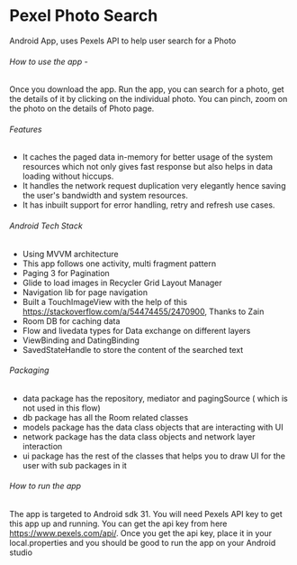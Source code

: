 # Pexel Photo Search

Android App, uses Pexels API to help user search for a Photo

###### How to use the app - 

Once you download the app. Run the app, you can search for a photo, get the details of it by clicking on the individual photo. You can pinch, zoom on the photo on the details of Photo page.


###### Features
- It caches the paged data in-memory for better usage of the system resources which not only gives fast response but also helps in data loading without hiccups.
- It handles the network request duplication very elegantly hence saving the user's bandwidth and system resources.
- It has inbuilt support for error handling, retry and refresh use cases.

###### Android Tech Stack

- Using MVVM architecture
- This app follows  one activity, multi fragment pattern
- Paging 3 for Pagination
- Glide to load images in Recycler Grid Layout Manager
- Navigation lib for page navigation
- Built a TouchImageView with the help of this https://stackoverflow.com/a/54474455/2470900, Thanks to Zain
- Room DB for caching data
- Flow and livedata types  for Data exchange on different layers
- ViewBinding and DatingBinding
- SavedStateHandle to store the content of the searched text

###### Packaging

- data package has the repository, mediator and pagingSource ( which is not used in this flow)
- db package has all the Room related classes
- models package has the data class objects that are interacting with UI
- network package has the data class objects and network layer interaction
- ui package has the rest of the classes that helps you to draw UI for the user with sub packages in it



###### How to run the app

The app is targeted to Android sdk 31. You will need Pexels API key to get this app up and running. You can get the api key from here https://www.pexels.com/api/. Once you get the api key, place it in your local.properties and you should be good to run the app on your Android studio
